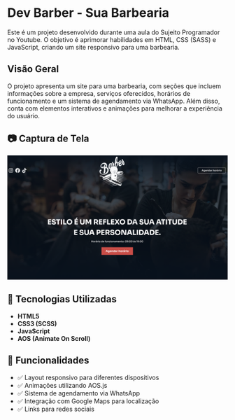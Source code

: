 # Dev Barber - Sua Barbearia

Este é um projeto desenvolvido durante uma aula do Sujeito Programador no Youtube. O objetivo é aprimorar habilidades em HTML, CSS (SASS) e JavaScript, criando um site responsivo para uma barbearia.

## Visão Geral

O projeto apresenta um site para uma barbearia, com seções que incluem informações sobre a empresa, serviços oferecidos, horários de funcionamento e um sistema de agendamento via WhatsApp. Além disso, conta com elementos interativos e animações para melhorar a experiência do usuário.

## 📷 Captura de Tela

![Captura de tela](https://github.com/RoseDuarte/projeto-barbearia/blob/main/assets/Captura%20de%20Tela.png)

## 🚀 Tecnologias Utilizadas

- **HTML5**
- **CSS3 (SCSS)**
- **JavaScript**
- **AOS (Animate On Scroll)**

## 🎯 Funcionalidades

- ✅ Layout responsivo para diferentes dispositivos
- ✅ Animações utilizando AOS.js
- ✅ Sistema de agendamento via WhatsApp
- ✅ Integração com Google Maps para localização
- ✅ Links para redes sociais

